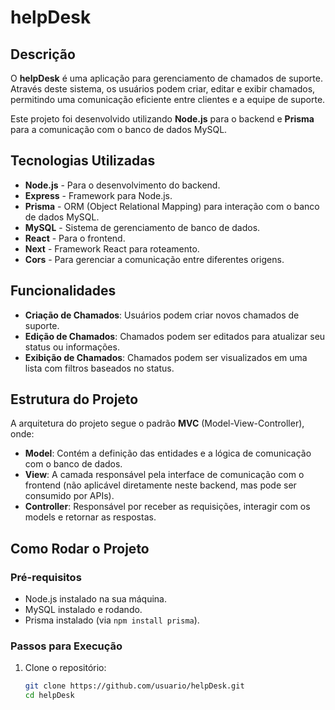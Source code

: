 # helpDesk

## Descrição

O **helpDesk** é uma aplicação para gerenciamento de chamados de suporte. Através deste sistema, os usuários podem criar, editar e exibir chamados, permitindo uma comunicação eficiente entre clientes e a equipe de suporte.

Este projeto foi desenvolvido utilizando **Node.js** para o backend e **Prisma** para a comunicação com o banco de dados MySQL.

## Tecnologias Utilizadas

- **Node.js** - Para o desenvolvimento do backend.
- **Express** - Framework para Node.js.
- **Prisma** - ORM (Object Relational Mapping) para interação com o banco de dados MySQL.
- **MySQL** - Sistema de gerenciamento de banco de dados.
- **React** - Para o frontend.
- **Next** - Framework React para roteamento.
- **Cors** - Para gerenciar a comunicação entre diferentes origens.

## Funcionalidades

- **Criação de Chamados**: Usuários podem criar novos chamados de suporte.
- **Edição de Chamados**: Chamados podem ser editados para atualizar seu status ou informações.
- **Exibição de Chamados**: Chamados podem ser visualizados em uma lista com filtros baseados no status.
  
## Estrutura do Projeto

A arquitetura do projeto segue o padrão **MVC** (Model-View-Controller), onde:

- **Model**: Contém a definição das entidades e a lógica de comunicação com o banco de dados.
- **View**: A camada responsável pela interface de comunicação com o frontend (não aplicável diretamente neste backend, mas pode ser consumido por APIs).
- **Controller**: Responsável por receber as requisições, interagir com os models e retornar as respostas.

## Como Rodar o Projeto

### Pré-requisitos

- Node.js instalado na sua máquina.
- MySQL instalado e rodando.
- Prisma instalado (via `npm install prisma`).

### Passos para Execução

1. Clone o repositório:

   ```bash
   git clone https://github.com/usuario/helpDesk.git
   cd helpDesk

